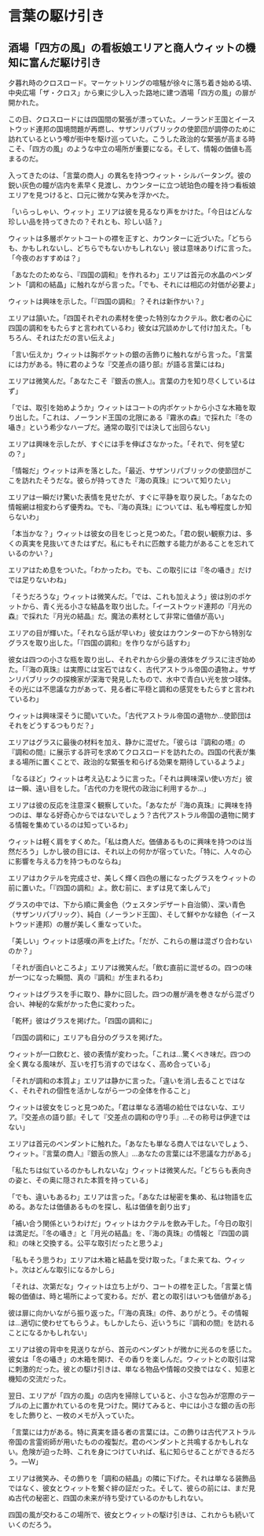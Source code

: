 # 言葉の駆け引き

## 酒場「四方の風」の看板娘エリアと商人ウィットの機知に富んだ駆け引き

夕暮れ時のクロスロード。マーケットリングの喧騒が徐々に落ち着き始める頃、中央広場「ザ・クロス」から東に少し入った路地に建つ酒場「四方の風」の扉が開かれた。

この日、クロスロードには四国間の緊張が漂っていた。ノーランド王国とイーストウッド連邦の国境問題が再燃し、サザンリパブリックの使節団が調停のために訪れているという噂が街中を駆け巡っていた。こうした政治的な緊張が高まる時こそ、「四方の風」のような中立の場所が重要になる。そして、情報の価値も高まるのだ。

入ってきたのは、「言葉の商人」の異名を持つウィット・シルバータング。彼の鋭い灰色の瞳が店内を素早く見渡し、カウンターに立つ琥珀色の瞳を持つ看板娘エリアを見つけると、口元に微かな笑みを浮かべた。

「いらっしゃい、ウィット」エリアは彼を見るなり声をかけた。「今日はどんな珍しい品を持ってきたの？それとも、珍しい話？」

ウィットは多層ポケットコートの襟を正すと、カウンターに近づいた。「どちらも、かもしれないし、どちらでもないかもしれない」彼は意味ありげに言った。「今夜のおすすめは？」

「あなたのためなら、『四国の調和』を作れるわ」エリアは首元の水晶のペンダント「調和の結晶」に触れながら言った。「でも、それには相応の対価が必要よ」

ウィットは興味を示した。「『四国の調和』？それは新作かい？」

エリアは頷いた。「四国それぞれの素材を使った特別なカクテル。飲む者の心に四国の調和をもたらすと言われているわ」彼女は冗談めかして付け加えた。「もちろん、それはただの言い伝えよ」

「言い伝えか」ウィットは胸ポケットの銀の舌飾りに触れながら言った。「言葉には力がある。特に君のような『交差点の語り部』が語る言葉にはね」

エリアは微笑んだ。「あなたこそ『銀舌の旅人』。言葉の力を知り尽くしているはず」

「では、取引を始めようか」ウィットはコートの内ポケットから小さな木箱を取り出した。「これは、ノーランド王国の北限にある『霧氷の森』で採れた『冬の囁き』という希少なハーブだ。通常の取引では決して出回らない」

エリアは興味を示したが、すぐには手を伸ばさなかった。「それで、何を望むの？」

「情報だ」ウィットは声を落とした。「最近、サザンリパブリックの使節団がここを訪れたそうだな。彼らが持ってきた『海の真珠』について知りたい」

エリアは一瞬だけ驚いた表情を見せたが、すぐに平静を取り戻した。「あなたの情報網は相変わらず優秀ね。でも、『海の真珠』については、私も噂程度しか知らないわ」

「本当かな？」ウィットは彼女の目をじっと見つめた。「君の鋭い観察力は、多くの真実を見抜いてきたはずだ。私にもそれに匹敵する能力があることを忘れているのかい？」

エリアはため息をついた。「わかったわ。でも、この取引には『冬の囁き』だけでは足りないわね」

「そうだろうな」ウィットは微笑んだ。「では、これも加えよう」彼は別のポケットから、青く光る小さな結晶を取り出した。「イーストウッド連邦の『月光の森』で採れた『月光の結晶』だ。魔法の素材として非常に価値が高い」

エリアの目が輝いた。「それなら話が早いわ」彼女はカウンターの下から特別なグラスを取り出した。「『四国の調和』を作りながら話すわ」

彼女は四つの小さな瓶を取り出し、それぞれから少量の液体をグラスに注ぎ始めた。「『海の真珠』は実際には宝石ではなく、古代アストラル帝国の遺物よ。サザンリパブリックの探検家が深海で発見したもので、水中で青白い光を放つ球体。その光には不思議な力があって、見る者に平穏と調和の感覚をもたらすと言われているわ」

ウィットは興味深そうに聞いていた。「古代アストラル帝国の遺物か...使節団はそれをどうするつもりだ？」

エリアはグラスに最後の材料を加え、静かに混ぜた。「彼らは『調和の塔』の『調和の間』に展示する許可を求めてクロスロードを訪れたの。四国の代表が集まる場所に置くことで、政治的な緊張を和らげる効果を期待しているようよ」

「なるほど」ウィットは考え込むように言った。「それは興味深い使い方だ」彼は一瞬、遠い目をした。「古代の力を現代の政治に利用するか...」

エリアは彼の反応を注意深く観察していた。「あなたが『海の真珠』に興味を持つのは、単なる好奇心からではないでしょう？古代アストラル帝国の遺物に関する情報を集めているのは知っているわ」

ウィットは軽く肩をすくめた。「私は商人だ。価値あるものに興味を持つのは当然だろう」しかし彼の目には、それ以上の何かが宿っていた。「特に、人々の心に影響を与える力を持つものならね」

エリアはカクテルを完成させ、美しく輝く四色の層になったグラスをウィットの前に置いた。「『四国の調和』よ。飲む前に、まずは見て楽しんで」

グラスの中では、下から順に黄金色（ウェスタンデザート自治領）、深い青色（サザンリパブリック）、純白（ノーランド王国）、そして鮮やかな緑色（イーストウッド連邦）の層が美しく重なっていた。

「美しい」ウィットは感嘆の声を上げた。「だが、これらの層は混ざり合わないのか？」

「それが面白いところよ」エリアは微笑んだ。「飲む直前に混ぜるの。四つの味が一つになった瞬間、真の『調和』が生まれるわ」

ウィットはグラスを手に取り、静かに回した。四つの層が渦を巻きながら混ざり合い、神秘的な紫がかった色に変わった。

「乾杯」彼はグラスを掲げた。「四国の調和に」

「四国の調和に」エリアも自分のグラスを掲げた。

ウィットが一口飲むと、彼の表情が変わった。「これは...驚くべき味だ。四つの全く異なる風味が、互いを打ち消すのではなく、高め合っている」

「それが調和の本質よ」エリアは静かに言った。「違いを消し去ることではなく、それぞれの個性を活かしながら一つの全体を作ること」

ウィットは彼女をじっと見つめた。「君は単なる酒場の給仕ではないな、エリア。『交差点の語り部』そして『交差点の調和の守り手』...その称号は伊達ではない」

エリアは首元のペンダントに触れた。「あなたも単なる商人ではないでしょう、ウィット。『言葉の商人』『銀舌の旅人』...あなたの言葉には不思議な力がある」

「私たちは似ているのかもしれないな」ウィットは微笑んだ。「どちらも表向きの姿と、その奥に隠された本質を持っている」

「でも、違いもあるわ」エリアは言った。「あなたは秘密を集め、私は物語を広める。あなたは価値あるものを探し、私は価値を創り出す」

「補い合う関係というわけだ」ウィットはカクテルを飲み干した。「今日の取引は満足だ。『冬の囁き』と『月光の結晶』を、『海の真珠』の情報と『四国の調和』の味と交換する。公平な取引だったと思うよ」

「私もそう思うわ」エリアは木箱と結晶を受け取った。「また来てね、ウィット。次はどんな取引になるかしら」

「それは、次第だな」ウィットは立ち上がり、コートの襟を正した。「言葉と情報の価値は、時と場所によって変わる。だが、君との取引はいつも価値がある」

彼は扉に向かいながら振り返った。「『海の真珠』の件、ありがとう。その情報は...適切に使わせてもらうよ。もしかしたら、近いうちに『調和の間』を訪れることになるかもしれない」

エリアは彼の背中を見送りながら、首元のペンダントが微かに光るのを感じた。彼女は「冬の囁き」の木箱を開け、その香りを楽しんだ。ウィットとの取引は常に刺激的だった。彼との駆け引きは、単なる物品や情報の交換ではなく、知恵と機知の交流だった。

翌日、エリアが「四方の風」の店内を掃除していると、小さな包みが窓際のテーブルの上に置かれているのを見つけた。開けてみると、中には小さな銀の舌の形をした飾りと、一枚のメモが入っていた。

「言葉には力がある。特に真実を語る者の言葉には。この飾りは古代アストラル帝国の言霊術師が用いたものの複製だ。君のペンダントと共鳴するかもしれない。危険が迫った時、これを身につけていれば、私に知らせることができるだろう。—W」

エリアは微笑み、その飾りを「調和の結晶」の隣に下げた。それは単なる装飾品ではなく、彼女とウィットを繋ぐ絆の証だった。そして、彼らの前には、まだ見ぬ古代の秘密と、四国の未来が待ち受けているのかもしれない。

四国の風が交わるこの場所で、彼女とウィットの駆け引きは、これからも続いていくのだろう。
